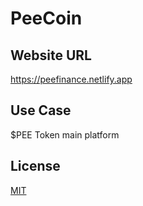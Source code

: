 # PeeCoin

## Website URL
https://peefinance.netlify.app

## Use Case
$PEE Token main platform 

## License
[MIT](https://choosealicense.com/licenses/mit)
